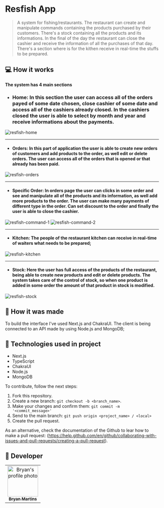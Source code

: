# Resfish App

<!---Esses são exemplos. Veja https://shields.io para outras pessoas ou para personalizar este conjunto de escudos. Você pode querer incluir dependências, status do projeto e informações de licença aqui--->

> A system for fishing/restaurants. The restaurant can create and manipulate commands containing the products purchased by their customers. There's a stock containing all the products and its informations. In the final of the day the restaurant can close the cashier and receive the information of all the purchases of that day. There's a section where is for the kithen receive in real-time the stuffs to be prepared.

## 💻 How it works

#### The system has 4 main sections
- ### Home: In this section the user can access all of the orders payed of some date chosen, close cashier of some date and access all of the cashiers already closed. In the cashiers closed the user is able to select by month and year and receive informations about the payments.
![resfish-home](https://user-images.githubusercontent.com/62571814/180468394-20b34096-7518-4a7e-bcf1-6dec4a92d9bf.gif)

<hr />

- #### Orders: In this part of application the user is able to create new orders of customers and add products to the order, as well edit or delete orders. The user can access all of the orders that is opened or that already has been paid.
![resfish-orders](https://user-images.githubusercontent.com/62571814/180469497-5bee461d-499e-4b4a-a09e-02e1304c08a7.gif)

<hr />

- #### Specific Order: In orders page the user can clicks in some order and see and manipulate all of the products and its information, as well add more products to the order. The user can make many payments of different type in the order. Can set discount to the order and finally the user is able to close the cashier.
![resfish-command-1](https://user-images.githubusercontent.com/62571814/180471774-01087237-70cb-4547-a65b-43a958d62fd2.gif)
![resfish-command-2](https://user-images.githubusercontent.com/62571814/180472215-30467411-4942-4b39-bd33-dd331d7881b1.gif)

<hr />

- #### Kitchen: The people of the restaurant kitchen can receive in real-time of waiters what needs to be prepared;
![resfish-kitchen](https://user-images.githubusercontent.com/62571814/180474135-05bfd91c-f964-4c98-85cd-7353e3720057.gif)

<hr />

- #### Stock: Here the user has full access of the products of the restaurant, being able to create new products and edit or delete products. The system takes care of the control of stock, so when one product is added in some order the amount of that product in stock is modified.
![resfish-stock](https://user-images.githubusercontent.com/62571814/180475400-6ac89d9a-f9a5-498e-8a38-38aa3a91c0f4.gif)

## :hammer: How it was made

  To build the interface I've used Next.js and ChakraUI. The client is being connected to an API made by using Node.js and MongoDB;

## 🚀 Technologies used in project

- Next.js
- TypeScript
- ChakraUI
- Node.js
- MongoDB

To contribute, follow the next steps:

1. Fork this repository.
2. Create a new branch: `git checkout -b <branch_name>`.
3. Make your changes and confirm them: `git commit -m '<commit_message>'`
4. Send to the main branch: `git push origin <project_name> / <local>`
5. Create the pull request.

As an alternative, check the documentation of the Github to lear how to make a pull request: (https://help.github.com/en/github/collaborating-with-issues-and-pull-requests/creating-a-pull-request).

## 🤝 Developer

<table>
  <tr>
    <td align="center">
      <a href="#">
        <img src="https://github.com/bryanmaraujo544.png" width="100px;" alt="Bryan's profile photo"/><br>
        <sub>
          <b>Bryan Martins</b>
        </sub>
      </a>
    </td>

</table>

